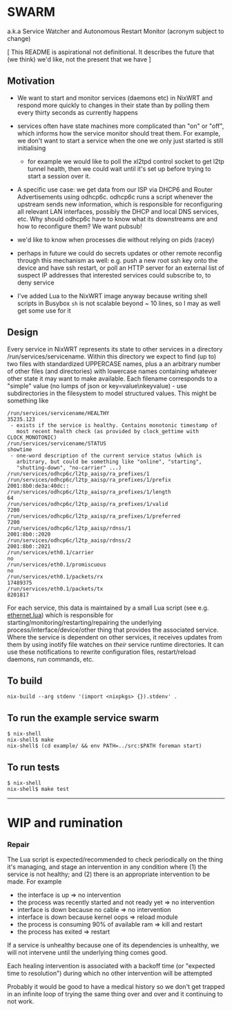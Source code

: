 # SWARM

a.k.a Service Watcher and Autonomous Restart Monitor
(acronym subject to change)

[ This README is aspirational not definitional.  It describes the
  future that (we think) we'd like, not the present that we have ]


## Motivation

* We want to start and monitor services (daemons etc) in NixWRT and
  respond more quickly to changes in their state than by polling them
  every thirty seconds as currently happens

* services often have state machines more complicated than "on" or "off",
  which informs how the service monitor should treat them.  For example,
  we don't want to start a service when the one we only just started
  is still initialising

  * for example we would like to poll the xl2tpd control socket to get
    l2tp tunnel health, then we could wait until it's set up before
    trying to start a session over it.

* A specific use case: we get data from our ISP via DHCP6 and Router
  Advertisements using odhcp6c. odhcp6c runs a script whenever the
  upstream sends new information, which is responsible for
  reconfiguring all relevant LAN interfaces, possibly the DHCP and
  local DNS services, etc. Why should odhcp6c have to know what its
  downstreams are and how to reconfigure them? We want pubsub!

* we'd like to know when processes die without relying on pids (racey)

* perhaps in future we could do secrets updates or other remote
  reconfig through this mechanism as well: e.g. push a new root ssh
  key onto the device and have ssh restart, or poll an HTTP server
  for an external list of suspect IP addresses that interested services
  could subscribe to, to deny service 

* I've added Lua to the NixWRT image anyway because writing shell
  scripts in Busybox `sh` is not scalable beyond ~ 10 lines, so I
  may as well get some use for it

## Design

Every service in NixWRT represents its state to other services in a
directory /run/services/servicename. Within this directory we expect
to find (up to) two files with standardized UPPERCASE names, plus a an
arbitrary number of other files (and directories) with lowercase names
containing whatever other state it may want to make available.  Each
filename corresponds to a "simple" value (no lumps of json or
key=value\nkeyvalue) - use subdirectories in the filesystem to model
structured values.  This might be something like


```
/run/services/servicename/HEALTHY
35235.123
 - exists if the service is healthy. Contains monotonic timestamp of
   most recent health check (as provided by clock_gettime with CLOCK_MONOTONIC)
/run/services/servicename/STATUS
showtime
 - one-word description of the current service status (which is
   arbitrary, but could be something like "online", "starting",
   "shutting-down", "no-carrier" ...)
/run/services/odhcp6c/l2tp_aaisp/ra_prefixes/1
/run/services/odhcp6c/l2tp_aaisp/ra_prefixes/1/prefix
2001:8b0:de3a:40dc::
/run/services/odhcp6c/l2tp_aaisp/ra_prefixes/1/length
64
/run/services/odhcp6c/l2tp_aaisp/ra_prefixes/1/valid
7200
/run/services/odhcp6c/l2tp_aaisp/ra_prefixes/1/preferred
7200
/run/services/odhcp6c/l2tp_aaisp/rdnss/1
2001:8b0::2020
/run/services/odhcp6c/l2tp_aaisp/rdnss/2
2001:8b0::2021
/run/services/eth0.1/carrier
no
/run/services/eth0.1/promiscuous
no
/run/services/eth0.1/packets/rx
17489375
/run/services/eth0.1/packets/tx
8201817
```

For each service, this data is maintained by a small Lua script
(see e.g. [ethernet.lua](example/ethernet.lua)) which
is responsible for starting/monitoring/restarting/repairing the
underlying process/interface/device/other thing that provides the associated
service. Where the service is dependent on other services, it receives
updates from them by using inotify file watches on _their_ service
runtime directories.  It can use these notifications to rewrite
configuration files, restart/reload daemons, run commands, etc.


## To build

    nix-build --arg stdenv '(import <nixpkgs> {}).stdenv' .

## To run the example service swarm

    $ nix-shell
    nix-shell$ make
    nix-shell$ (cd example/ && env PATH=../src:$PATH foreman start)

## To run tests

    $ nix-shell
    nix-shell$ make test


----

# WIP and rumination

### Repair

The Lua script is expected/recommended to check periodically on the
thing it's managing, and stage an intervention in any condition where
(1) the service is not healthy; and (2) there is an appropriate
intervention to be made.  For example

- the interface is up => no intervention
- the process was recently started and not ready yet => no intervention
- interface is down because no cable => no intervention
- interface is down because kernel oops => reload module
- the process is consuming 90% of available ram => kill and restart
- the process has exited => restart

If a service is unhealthy because one of its dependencies is unhealthy, 
we will not intervene until the underlying thing comes good.

Each healing intervention is associated with a backoff time (or "expected
time to resolution") during which no other intervention will be
attempted

Probably it would be good to have a medical history so we don't get
trapped in an infinite loop of trying the same thing over and over and
it continuing to not work.
